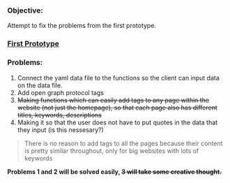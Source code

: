 ### Objective:
Attempt to fix the problems from the first prototype.

### [First Prototype](https://github.com/bigdata-mindstorms/d3-playground/tree/gh-pages/LivingProgram/2016/04/06)

### Problems:
1. Connect the yaml data file to the functions so the client can input data on the data file.
2. Add open graph protocol tags 
3. ~~Making functions which can easily add tags to any page within the website (not just the homepage), so that each page also has different titles, keywords, descriptions~~ 
4. Making it so that the user does not have to put quotes in the data that they input (is this nessesary?)

> There is no reason to add tags to all the pages because their content is pretty similar throughout, only for big websites with lots of keywords

**Problems 1 and 2 will be solved easily, ~~3 will take some creative thought.~~**
